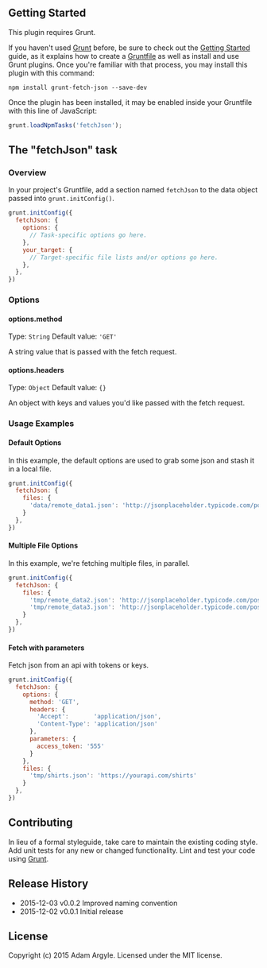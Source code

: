## Getting Started
This plugin requires Grunt.

If you haven't used [Grunt](http://gruntjs.com/) before, be sure to check out the [Getting Started](http://gruntjs.com/getting-started) guide, as it explains how to create a [Gruntfile](http://gruntjs.com/sample-gruntfile) as well as install and use Grunt plugins. Once you're familiar with that process, you may install this plugin with this command:

```shell
npm install grunt-fetch-json --save-dev
```

Once the plugin has been installed, it may be enabled inside your Gruntfile with this line of JavaScript:

```js
grunt.loadNpmTasks('fetchJson');
```

## The "fetchJson" task

### Overview
In your project's Gruntfile, add a section named `fetchJson` to the data object passed into `grunt.initConfig()`.

```js
grunt.initConfig({
  fetchJson: {
    options: {
      // Task-specific options go here.
    },
    your_target: {
      // Target-specific file lists and/or options go here.
    },
  },
})
```

### Options

#### options.method
Type: `String`
Default value: `'GET'`

A string value that is passed with the fetch request.

#### options.headers
Type: `Object`
Default value: `{}`

An object with keys and values you'd like passed with the fetch request.

### Usage Examples

#### Default Options
In this example, the default options are used to grab some json and stash it in a local file.

```js
grunt.initConfig({
  fetchJson: {
    files: {
      'data/remote_data1.json': 'http://jsonplaceholder.typicode.com/posts/1'
    }
  },
})
```

#### Multiple File Options
In this example, we're fetching multiple files, in parallel.

```js
grunt.initConfig({
  fetchJson: {
    files: {
      'tmp/remote_data2.json': 'http://jsonplaceholder.typicode.com/posts/2',
      'tmp/remote_data3.json': 'http://jsonplaceholder.typicode.com/posts/3'
    }
  },
})
```

#### Fetch with parameters
Fetch json from an api with tokens or keys.

```js
grunt.initConfig({
  fetchJson: {
    options: {
      method: 'GET',
      headers: {
        'Accept':       'application/json',
        'Content-Type': 'application/json'
      },
      parameters: {
        access_token: '555'
      }
    },
    files: {
      'tmp/shirts.json': 'https://yourapi.com/shirts'
    }
  },
})
```

## Contributing
In lieu of a formal styleguide, take care to maintain the existing coding style. Add unit tests for any new or changed functionality. Lint and test your code using [Grunt](http://gruntjs.com/).

## Release History
* 2015-12-03  v0.0.2  Improved naming convention
* 2015-12-02  v0.0.1  Initial release

## License
Copyright (c) 2015 Adam Argyle. Licensed under the MIT license.
